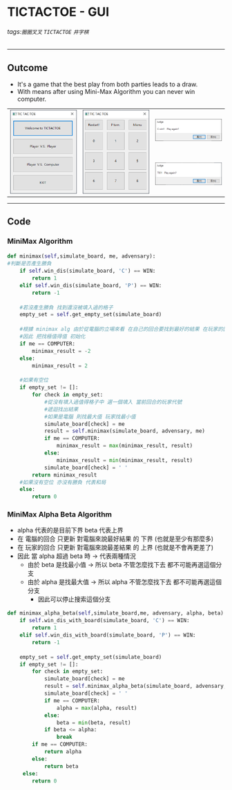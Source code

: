 # TICTACTOE - GUI
###### tags:`圈圈叉叉` `TICTACTOE` `井字棋`
---
## Outcome
- It's a game that the best play from both parties leads to a draw.
- With means after using Mini-Max Algorithm you can never win computer.

<table>
    <tr>
        <td rowspan = "2"> <img src=https://github.com/wewanadi/GUI-tictactoe/blob/master/.picture/tictactoe%20(2).png width="270"> </td> 
        <td rowspan = "2"> <img src=https://github.com/wewanadi/GUI-tictactoe/blob/master/.picture/tictactoe%20(1).png width="270"> </td> 
        <td> <img src=https://github.com/wewanadi/GUI-tictactoe/blob/master/.picture/tictactoe%20(3).png width="270"> </td> 
   </tr>
   <tr>
        <td> <img src=https://github.com/wewanadi/GUI-tictactoe/blob/master/.picture/tictactoe%20(4).png width="270"> </td> 
   </tr>
</table>

---
## Code
### MiniMax Algorithm 
```python
def minimax(self,simulate_board, me, advensary):
#判斷是否產生勝負
    if self.win_dis(simulate_board, 'C') == WIN:
        return 1
    elif self.win_dis(simulate_board, 'P') == WIN:
        return -1

    #若沒產生勝負 找到還沒被填入過的格子
    empty_set = self.get_empty_set(simulate_board)

    #根據 minimax alg 由於從電腦的立場來看 在自己的回合要找到最好的結果 在玩家的回合要找到對自己最差的結果
    #因此 把找極值得值 初始化
    if me == COMPUTER:
        minimax_result = -2
    else:
        minimax_result = 2

    #如果有空位
    if empty_set != []:
        for check in empty_set:
            #從沒有填入過值得格子中 選一個填入 當前回合的玩家代號
            #遞迴找出結果
            #如果是電腦 則找最大值 玩家找最小值 
            simulate_board[check] = me
            result = self.minimax(simulate_board, advensary, me)
            if me == COMPUTER:
                minimax_result = max(minimax_result, result)
            else:
                minimax_result = min(minimax_result, result)
            simulate_board[check] = ' '
        return minimax_result
    #如果沒有空位 亦沒有勝負 代表和局
    else:
        return 0
```


### MiniMax Alpha Beta Algorithm 
- alpha 代表的是目前下界 beta 代表上界
- 在 電腦的回合 只更新 對電腦來說最好結果 的 下界 (也就是至少有那麼多)
- 在 玩家的回合 只更新 對電腦來說最差結果 的 上界 (也就是不會再更差了)
- 因此 當 alpha 超過 beta 時 -> 代表兩種情況
    - 由於 beta 是找最小值 -> 所以 beta 不管怎麼找下去 都不可能再選這個分支
    - 由於 alpha 是找最大值 -> 所以 alpha 不管怎麼找下去 都不可能再選這個分支
        - 因此可以停止搜索這個分支
```python
def minimax_alpha_beta(self,simulate_board,me, advensary, alpha, beta):
    if self.win_dis_with_board(simulate_board, 'C') == WIN:
        return 1
    elif self.win_dis_with_board(simulate_board, 'P') == WIN:
        return -1

    empty_set = self.get_empty_set(simulate_board)
    if empty_set != []:
        for check in empty_set:
            simulate_board[check] = me
            result = self.minimax_alpha_beta(simulate_board, advensary, me, alpha, beta)
            simulate_board[check] = ' '
            if me == COMPUTER:
                alpha = max(alpha, result)
            else:
                beta = min(beta, result)
            if beta <= alpha:
                break
        if me == COMPUTER:
            return alpha
        else:
            return beta
     else:
        return 0
```
